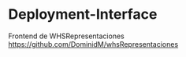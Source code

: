 # Deployment-Interface
Frontend de WHSRepresentaciones            https://github.com/DominidM/whsRepresentaciones
